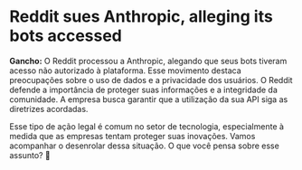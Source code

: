 # Reddit sues Anthropic, alleging its bots accessed 

**Gancho:** O Reddit processou a Anthropic, alegando que seus bots tiveram acesso não autorizado à plataforma. Esse movimento destaca preocupações sobre o uso de dados e a privacidade dos usuários. O Reddit defende a importância de proteger suas informações e a integridade da comunidade. A empresa busca garantir que a utilização da sua API siga as diretrizes acordadas. 


Esse tipo de ação legal é comum no setor de tecnologia, especialmente à medida que as empresas tentam proteger suas inovações. Vamos acompanhar o desenrolar dessa situação. O que você pensa sobre esse assunto? 💬